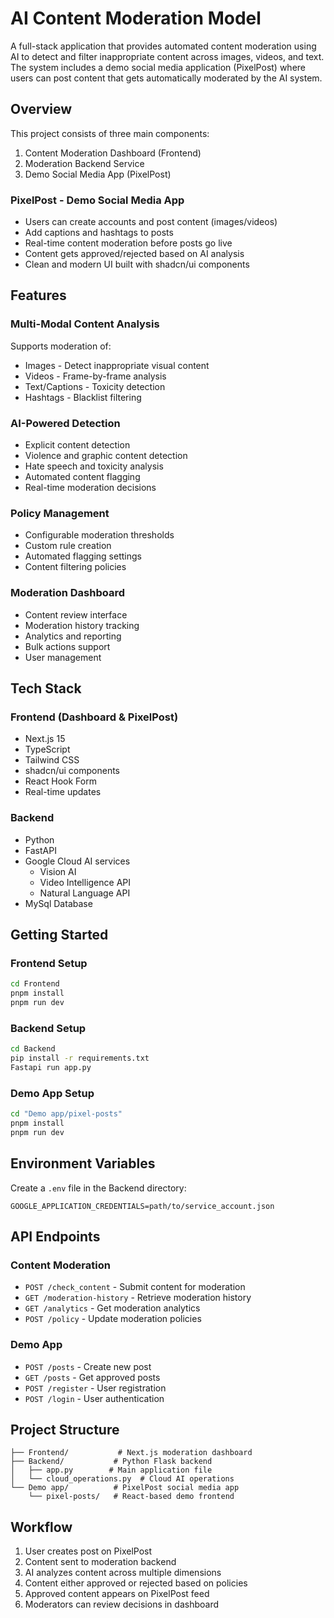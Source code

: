 # AI Content Moderation Model

A full-stack application that provides automated content moderation using AI to detect and filter inappropriate content across images, videos, and text. The system includes a demo social media application (PixelPost) where users can post content that gets automatically moderated by the AI system.

## Overview

This project consists of three main components:
1. Content Moderation Dashboard (Frontend)
2. Moderation Backend Service
3. Demo Social Media App (PixelPost)

### PixelPost - Demo Social Media App
- Users can create accounts and post content (images/videos)
- Add captions and hashtags to posts
- Real-time content moderation before posts go live
- Content gets approved/rejected based on AI analysis
- Clean and modern UI built with shadcn/ui components

## Features

### Multi-Modal Content Analysis
Supports moderation of:
- Images - Detect inappropriate visual content
- Videos - Frame-by-frame analysis
- Text/Captions - Toxicity detection
- Hashtags - Blacklist filtering

### AI-Powered Detection
- Explicit content detection
- Violence and graphic content detection
- Hate speech and toxicity analysis
- Automated content flagging
- Real-time moderation decisions

### Policy Management
- Configurable moderation thresholds
- Custom rule creation
- Automated flagging settings
- Content filtering policies

### Moderation Dashboard
- Content review interface
- Moderation history tracking
- Analytics and reporting
- Bulk actions support
- User management

## Tech Stack

### Frontend (Dashboard & PixelPost)
- Next.js 15
- TypeScript
- Tailwind CSS
- shadcn/ui components
- React Hook Form
- Real-time updates

### Backend
- Python
- FastAPI
- Google Cloud AI services
  - Vision AI
  - Video Intelligence API
  - Natural Language API
- MySql Database

## Getting Started

### Frontend Setup

```sh
cd Frontend
pnpm install
pnpm run dev
```

### Backend Setup

```sh
cd Backend
pip install -r requirements.txt
Fastapi run app.py
```

### Demo App Setup

```sh
cd "Demo app/pixel-posts"
pnpm install
pnpm run dev
```

## Environment Variables

Create a `.env` file in the Backend directory:

```
GOOGLE_APPLICATION_CREDENTIALS=path/to/service_account.json
```

## API Endpoints

### Content Moderation
- `POST /check_content` - Submit content for moderation
- `GET /moderation-history` - Retrieve moderation history
- `GET /analytics` - Get moderation analytics
- `POST /policy` - Update moderation policies

### Demo App
- `POST /posts` - Create new post
- `GET /posts` - Get approved posts
- `POST /register` - User registration
- `POST /login` - User authentication

## Project Structure

```
├── Frontend/           # Next.js moderation dashboard
├── Backend/           # Python Flask backend
│   ├── app.py        # Main application file
│   └── cloud_operations.py  # Cloud AI operations
└── Demo app/          # PixelPost social media app
    └── pixel-posts/   # React-based demo frontend
```

## Workflow

1. User creates post on PixelPost
2. Content sent to moderation backend
3. AI analyzes content across multiple dimensions
4. Content either approved or rejected based on policies
5. Approved content appears on PixelPost feed
6. Moderators can review decisions in dashboard